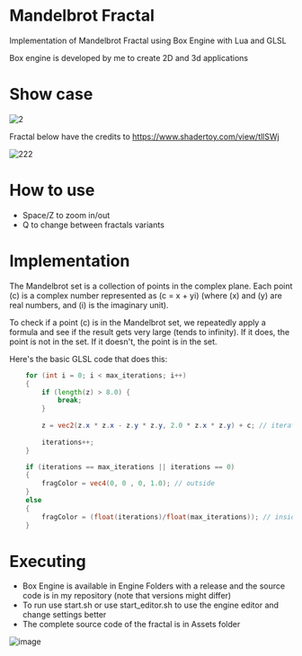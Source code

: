# Mandelbrot Fractal

Implementation of Mandelbrot Fractal using Box Engine with Lua and GLSL

Box engine is developed by me to create 2D and 3d applications

# Show case

![2](https://github.com/RodrigoPAml/MandelbrotFractal/assets/41243039/e5497c15-a1ee-498c-972b-377a6b18c9ac)

Fractal below have the credits to https://www.shadertoy.com/view/tllSWj

![222](https://github.com/RodrigoPAml/MandelbrotFractal/assets/41243039/f0cdc027-e9da-4c5c-a3c9-d00d14629f50)

# How to use

- Space/Z to zoom in/out
- Q to change between fractals variants

# Implementation

The Mandelbrot set is a collection of points in the complex plane. Each point \(c\) is a complex number represented as \(c = x + yi\) (where \(x\) and \(y\) are real numbers, and \(i\) is the imaginary unit).

To check if a point \(c\) is in the Mandelbrot set, we repeatedly apply a formula and see if the result gets very large (tends to infinity). If it does, the point is not in the set. If it doesn't, the point is in the set.

Here's the basic GLSL code that does this:
```glsl
    for (int i = 0; i < max_iterations; i++) 
    {
        if (length(z) > 8.0) {
            break;
        }
        
        z = vec2(z.x * z.x - z.y * z.y, 2.0 * z.x * z.y) + c; // iteration formula
        
        iterations++;
    }

    if (iterations == max_iterations || iterations == 0) 
    {
        fragColor = vec4(0, 0 , 0, 1.0); // outside
    }
    else
    {
        fragColor = (float(iterations)/float(max_iterations)); // inside
    }
```

# Executing

- Box Engine is available in Engine Folders with a release and the source code is in my repository (note that versions might differ)
- To run use start.sh or use start_editor.sh to use the engine editor and change settings better
- The complete source code of the fractal is in Assets folder

![image](https://github.com/RodrigoPAml/MandelbrotFractal/assets/41243039/0cef1d04-8c36-43b3-9019-a067cbdf1765)

